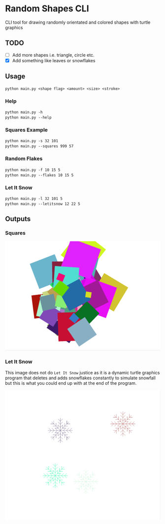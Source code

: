 # Random Shapes CLI

CLI tool for drawing randomly orientated and colored shapes with turtle graphics

## TODO

- [ ] Add more shapes i.e. triangle, circle etc.
- [x] Add something like leaves or snowflakes

## Usage

`python main.py <shape flag> <amount> <size> <stroke>`

### Help

`python main.py -h`  
`python main.py --help`

### Squares Example

`python main.py -s 32 101`  
`python main.py --squares 999 57`

### Random Flakes

`python main.py -f 10 15 5`  
`python main.py --flakes 10 15 5`

### Let It Snow

`python main.py -l 32 101 5`  
`python main.py --letitsnow 12 22 5`

## Outputs

### Squares
![Squares Output](https://github.com/chabermehl/TurtleDrawings/blob/master/Images/randomSquaresOut.PNG)


### Let It Snow

This image does not do `Let It Snow` justice as it is a dynamic turtle graphics program that deletes and adds snowflakes constantly to simulate snowfall but this is what you could end up with at the end of the program.

![SnowFlakes](https://github.com/chabermehl/TurtleDrawings/blob/master/Images/LetItSnow1.PNG)